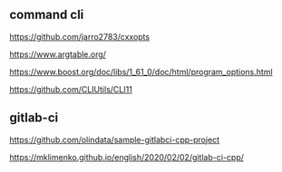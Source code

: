 command cli
-----------

https://github.com/jarro2783/cxxopts

https://www.argtable.org/

https://www.boost.org/doc/libs/1_61_0/doc/html/program_options.html

https://github.com/CLIUtils/CLI11

gitlab-ci
---------

https://github.com/olindata/sample-gitlabci-cpp-project

https://mklimenko.github.io/english/2020/02/02/gitlab-ci-cpp/

